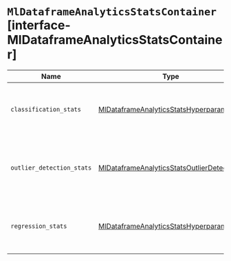# `MlDataframeAnalyticsStatsContainer` [interface-MlDataframeAnalyticsStatsContainer]

| Name | Type | Description |
| - | - | - |
| `classification_stats` | [MlDataframeAnalyticsStatsHyperparameters](./MlDataframeAnalyticsStatsHyperparameters.md) | An object containing information about the classification analysis job. |
| `outlier_detection_stats` | [MlDataframeAnalyticsStatsOutlierDetection](./MlDataframeAnalyticsStatsOutlierDetection.md) | An object containing information about the outlier detection job. |
| `regression_stats` | [MlDataframeAnalyticsStatsHyperparameters](./MlDataframeAnalyticsStatsHyperparameters.md) | An object containing information about the regression analysis. |

